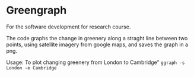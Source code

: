 Greengraph
====================
For the software development for research course.

The code graphs the change in greenery along a straght line between two points, using satellite imagery from google maps,
and saves the graph in a png.

Usage: 
To plot changing greenery from London to Cambridge"
``` ggraph -s London -e Cambridge ```
